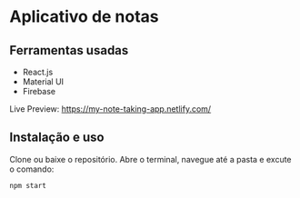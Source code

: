 # Aplicativo de notas

## Ferramentas usadas

- React.js
- Material UI
- Firebase

Live Preview: https://my-note-taking-app.netlify.com/

## Instalação e uso

Clone ou baixe o repositório. Abre o terminal, navegue até a pasta e excute o comando:

```bash
npm start
```
